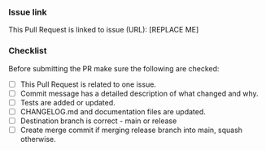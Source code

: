 <!--
Thanks for contributing to Valkey GLIDE!

Please make sure you are aware of our contributing guidelines [available
here](https://github.com/valkey-io/valkey-glide/blob/main/CONTRIBUTING.md)

-->

### Issue link

This Pull Request is linked to issue (URL): [REPLACE ME]

### Checklist

Before submitting the PR make sure the following are checked:

- [ ] This Pull Request is related to one issue.
- [ ] Commit message has a detailed description of what changed and why.
- [ ] Tests are added or updated.
- [ ] CHANGELOG.md and documentation files are updated.
- [ ] Destination branch is correct - main or release
- [ ] Create merge commit if merging release branch into main, squash otherwise.
